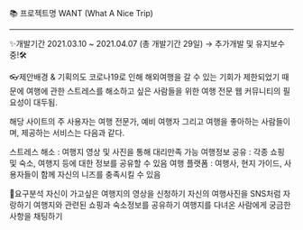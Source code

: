 📚 프로젝트명
WANT (What A Nice Trip)

<hr />

✨개발기간
2021.03.10 ~ 2021.04.07 (총 개발기간 29일) → 추가개발 및 유지보수중!🛠



👓제안배경 & 기획의도
코로나19로 인해 해외여행을 갈 수 있는 기회가 제한되었기 때문에
여행에 관한 스트레스를 해소하고 싶은 사람들을 위한
여행 전문 웹 커뮤니티의 필요성이 대두됨.

해당 사이트의 주 사용자는 여행 전문가, 예비 여행자 그리고 여행을 좋아하는 사람들이며,
제공하는 서비스는 다음과 같다.

스트레스 해소 : 여행지 영상 및 사진을 통해 대리만족 가능
여행정보 공유 : 각종 쇼핑 및 숙소, 여행지 등에 대한 정보를 공유할 수 있음
여행 플랫폼 : 여행사, 현지 가이드, 사용자들이 함께 자신의 니즈를 충족시킬 수 있음


🔎요구분석
자신이 가고싶은 여행지의 영상을 신청하기
자신의 여행사진을 SNS처럼 자랑하기
여행지와 관련된 쇼핑과 숙소정보를 공유하기
여행지를 다녀온 사람에게 궁금한 사항을 채팅하기
